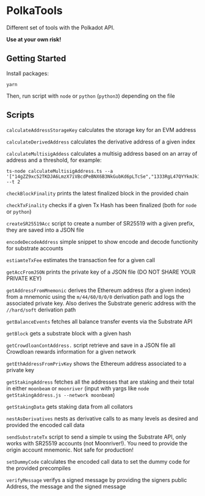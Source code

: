 # PolkaTools

Different set of tools with the Polkadot API.

**Use at your own risk!**

## Getting Started

Install packages:

```
yarn
```

Then, run script with `node` or `python` (`python3`) depending on the file


## Scripts

`calculateAddressStorageKey` calculates the storage key for an EVM address

`calculateDerivedAddress` calculates the derivative address of a given index

`calculateMultisigAddess` calculates a multisig address based on an array of address and a threshold, for example: 

```
ts-node calculateMultisigAddress.ts --a '["14gZZ9xc52TKDJA6LmzX7iVBcdPeBNX6B3NkGubKd6pLTcSe","1333RgL47QYYkmJk1BHzfEF4hRE7Bd2Yf8P2HdV8Cn3p9hVh"]' --t 2
```

`checkBlockFinality` prints the latest finalized block in the provided chain

`checkTxFinality` checks if a given Tx Hash has been finalized (both for `node` or `python`)

`createSR25519Acc` script to create a number of SR25519 with a given prefix, they are saved into a JSON file

`encodeDecodeAddress` simple snippet to show encode and decode functionity for substrate accounts

`estiamteTxFee` estimates the transaction fee for a given call

`getAccFromJSON` prints the private key of a JSON file (DO NOT SHARE YOUR PRIVATE KEY)

`getAddressFromMnemonic` derives the Ethereum address (for a given index) from a mnemonic using the `m/44/60/0/0/0` derivation path and logs the associated private key. Also derives the Substrate generic address with the `//hard/soft` derivation path

`getBalanceEvents` fetches all balance transfer events via the Substrate API

`getBlock` gets a substrate block with a given hash

`getCrowdloanContAddress.` script retrieve and save in a JSON file all Crowdloan rewards information for a given network

`getEthAddressFromPrivKey` shows the Ethereum address associated to a private key

`getStakingAddress` fetches all the addresses that are staking and their total in either `moonbeam` or `moonriver` (input with yargs like `node getStakingAddress.js --network moonbeam`)

`getStakingData` gets staking data from all collators

`nestAsDerivatives` nests as derivative calls to as many levels as desired and provided the encoded call data

`sendSubstrateTx` script to send a simple tx using the Substrate API, only works with SR25519 accounts (not Moonriver!). You need to provide the origin account mnemonic. Not safe for production!

`setDummyCode` calculates the encoded call data to set the dummy code for the provided precompiles

`verifyMessage` verifys a signed message by providing the signers public Address, the message and the signed message

